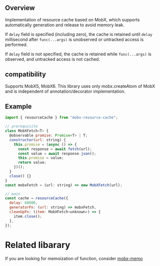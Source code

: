 ## Overview

Implementation of resource cache based on MobX, which supports automatically generation and release to avoid memory leak.

If `delay` field is specified (including zero), the cache is retained until `delay` millisecond after `func(...args)` is unobserved or untracked access is performed.

If `delay` field is not specified, the cache is retained while `func(...args)` is observed, and untracked access is not cached.

## compatibility

Supports MobX5, MobX6. This library uses only mobx.createAtom of MobX and is independent of annotation/decorator implementation.

## Example
```js
import { resourceCache } from "mobx-resource-cache";

// prerequisite
class MobXFetch<T> {
  @observable promise: Promise<T> | T;
  constructor(url: string) {
    this.promise = (async () => {
      const response = await fetch(url);
      const value = await response.json();
      this.promise = value;
      return value;
    })();
  }
  close() {}
}
const mobxFetch = (url: string) => new MobXFetch(url);

// main
const cache = resourceCache({
  delay: 60000,
  generatorFn: (url: string) => mobxFetch,
  cleanUpFn: (item: MobXFetch<unknown>) => {
    item.close();
  },
});
```

# Related libarary

If you are looking for memoization of function, consider [mobx-memo](https://github.com/honeysol/mobx-library/tree/develop/packages/mobx-memo)